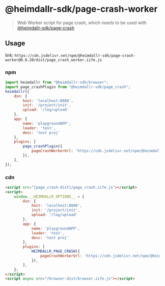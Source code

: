 # @heimdallr-sdk/page-crash-worker

> Web Worker script for page crash, which needs to be used with [@heimdallr-sdk/page-crash](https://www.npmjs.com/package/@heimdallr-sdk/page-crash)

## Usage

link: `https://cdn.jsdelivr.net/npm/@heimdallr-sdk/page-crash-worker@0.0.20/dist/page_crash_worker.iife.js`

### npm

```js
import heimdallr from "@heimdallr-sdk/browser";
import page_crashPlugin from "@heimdallr-sdk/page_crash";
heimdallr({
    dsn: {
        host: 'localhost:8888',
        init: '/project/init',
        upload: '/log/upload'
    },
    app: {
        name: 'playgroundAPP',
        leader: 'test',
        desc: 'test proj'
    },
    plugins: [
        page_crashPlugin({
            pageCrashWorkerUrl: 'https://cdn.jsdelivr.net/npm/@heimdallr-sdk/page-crash-worker@0.0.20/dist/page_crash_worker.iife.js'
        }),
    ],
});
```

### cdn

```html
<script src="[page_crash-dist]/page_crash.iife.js"></script>
<script>
    window.__HEIMDALLR_OPTIONS__ = {
        dsn: {
            host: 'localhost:8888',
            init: '/project/init',
            upload: '/log/upload'
        },
        app: {
            name: 'playgroundAPP',
            leader: 'test',
            desc: 'test proj'
        },
        plugins: [
            HEIMDALLR_PAGE_CRASH({
                pageCrashWorkerUrl: 'https://cdn.jsdelivr.net/npm/@heimdallr-sdk/page-crash-worker@0.0.20/dist/page_crash_worker.iife.js'
            }),
        ],
    };
</script>
<script async src="/browser-dist/browser.iife.js"></script>
```
